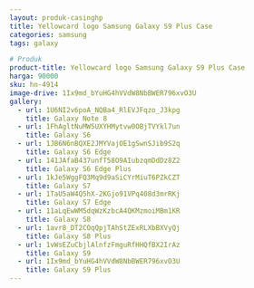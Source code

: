 ```yaml
---
layout: produk-casinghp
title: Yellowcard logo Samsung Galaxy S9 Plus Case
categories: samsung
tags: galaxy

# Produk
product-title: Yellowcard logo Samsung Galaxy S9 Plus Case
harga: 90000
sku: hn-4914
image-drive: 1Ix9md_bYuHG4hVVdW8NbBWER796xvO3U
gallery:
  - url: 1U6NI2v6poA_NQBa4_RlEVJFqzo_J3kpg
    title: Galaxy Note 8
  - url: 1FhAgltNuMW5UXYHMytvw0OBjTVYkl7un
    title: Galaxy S6
  - url: 1JB6N6nBQXE2JMYVajOE1gSwnSJib9S2q
    title: Galaxy S6 Edge
  - url: 141JAfaB437unfT58O9AIubzqmDdDz8Z2
    title: Galaxy S6 Edge Plus
  - url: 1kJe5WggFQ3Mq9d9aSiCYrMiuT6PZkCZT
    title: Galaxy S7
  - url: 1TaU5aW4Q5hX-2KGjo91VPq408d3mrRKj
    title: Galaxy S7 Edge
  - url: 11aLqEwWM5dqWzKzbcA4QKMzmoiMBm1KR
    title: Galaxy S8
  - url: 1avr8_DT2COqQpjTAhStZExRLXbBXVyQj
    title: Galaxy S8 Plus
  - url: 1vWsEZuCbjlAlnfzFmguRfHHQfBX2IrAz
    title: Galaxy S9
  - url: 1Ix9md_bYuHG4hVVdW8NbBWER796xvO3U
    title: Galaxy S9 Plus
---
```

